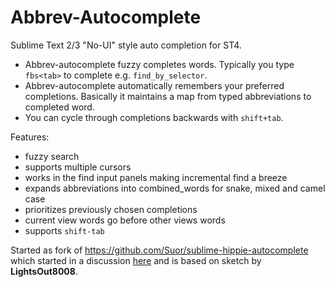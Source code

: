 # Abbrev-Autocomplete

Sublime Text 2/3 "No-UI" style auto completion for ST4.

- Abbrev-autocomplete fuzzy completes words.  Typically you type `fbs<tab>` to complete
e.g. `find_by_selector`.
- Abbrev-autocomplete automatically remembers your preferred completions.  Basically
it maintains a map from typed abbreviations to completed word.
- You can cycle through completions backwards with `shift+tab`.



Features:

- fuzzy search
- supports multiple cursors
- works in the find input panels making incremental find a breeze
- expands abbreviations into combined_words for snake, mixed and camel case
- prioritizes previously chosen completions
- current view words go before other views words
- supports `shift-tab`


Started as fork of https://github.com/Suor/sublime-hippie-autocomplete which started in a discussion [here](https://forum.sublimetext.com/t/st3-style-autocomplete-in-st4/57774) and
is based on sketch by **LightsOut8008**.
